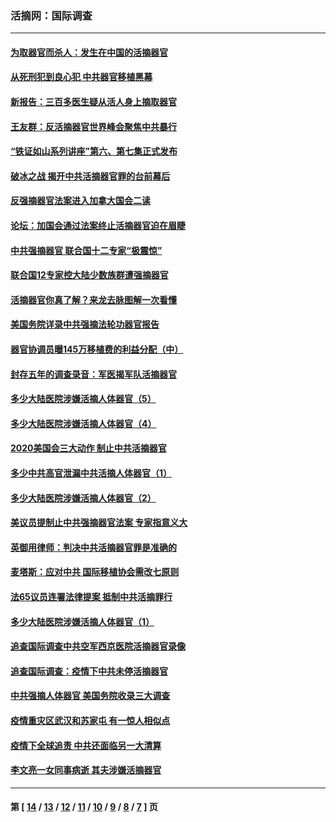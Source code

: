 ### 活摘网：国际调查
---
#### [为取器官而杀人：发生在中国的活摘器官](../../pages/nf5947/n13794731.md?08210430) 
#### [从死刑犯到良心犯 中共器官移植黑幕](../../pages/nf5947/n13764669.md?08210430) 
#### [新报告：三百多医生疑从活人身上摘取器官](../../pages/nf5947/n13703044.md?08210430) 
#### [王友群：反活摘器官世界峰会聚焦中共暴行](../../pages/nf5947/n13250738.md?08210430) 
#### [“铁证如山系列讲座”第六、第七集正式发布](../../pages/nf5947/n13106287.md?08210430) 
#### [破冰之战 揭开中共活摘器官罪的台前幕后](../../pages/nf5947/n13082457.md?08210430) 
#### [反强摘器官法案进入加拿大国会二读](../../pages/nf5947/n13033450.md?08210430) 
#### [论坛：加国会通过法案终止活摘器官迫在眉睫](../../pages/nf5947/n13029839.md?08210430) 
#### [中共强摘器官 联合国十二专家“极震惊”](../../pages/nf5947/n13024313.md?08210430) 
#### [联合国12专家控大陆少数族群遭强摘器官](../../pages/nf5947/n13023877.md?08210430) 
#### [活摘器官你真了解？来龙去脉图解一次看懂](../../pages/nf5947/n13013820.md?08210430) 
#### [美国务院详录中共强摘法轮功器官报告](../../pages/nf5947/n12944519.md?08210430) 
#### [器官协调员曝145万移植费的利益分配（中）](../../pages/nf5947/n12894547.md?08210430) 
#### [封存五年的调查录音：军医揭军队活摘器官](../../pages/nf5947/n12798692.md?08210430) 
#### [多少大陆医院涉嫌活摘人体器官（5）](../../pages/nf5947/n12768383.md?08210430) 
#### [多少大陆医院涉嫌活摘人体器官（4）](../../pages/nf5947/n12664434.md?08210430) 
#### [2020美国会三大动作 制止中共活摘器官](../../pages/nf5947/n12682004.md?08210430) 
#### [多少中共高官泄漏中共活摘人体器官（1）](../../pages/nf5947/n12671234.md?08210430) 
#### [多少大陆医院涉嫌活摘人体器官（2）](../../pages/nf5947/n12655589.md?08210430) 
#### [美议员提制止中共强摘器官法案 专家指意义大](../../pages/nf5947/n12630561.md?08210430) 
#### [英御用律师：判决中共活摘器官罪是准确的](../../pages/nf5947/n12580740.md?08210430) 
#### [麦塔斯：应对中共 国际移植协会需改七原则](../../pages/nf5947/n12514711.md?08210430) 
#### [法65议员连署法律提案 抵制中共活摘罪行](../../pages/nf5947/n12437047.md?08210430) 
#### [多少大陆医院涉嫌活摘人体器官（1）](../../pages/nf5947/n12414284.md?08210430) 
#### [追查国际调查中共空军西京医院活摘器官录像](../../pages/nf5947/n12348837.md?08210430) 
#### [追查国际调查：疫情下中共未停活摘器官](../../pages/nf5947/n12273415.md?08210430) 
#### [中共强摘人体器官 美国务院收录三大调查](../../pages/nf5947/n12181488.md?08210430) 
#### [疫情重灾区武汉和苏家屯 有一惊人相似点](../../pages/nf5947/n12150824.md?08210430) 
#### [疫情下全球追责 中共还面临另一大清算](../../pages/nf5947/n12070397.md?08210430) 
#### [李文亮一女同事病逝 其夫涉嫌活摘器官](../../pages/nf5947/n11957882.md?08210430) 

---
#### 第 [ [14](./14.md?08210430) / [13](./13.md?08210430) / [12](./12.md?08210430) / [11](./11.md?08210430) / [10](./10.md?08210430) / [9](./9.md?08210430) / [8](./8.md?08210430) / [7](./7.md?08210430) ] 页
